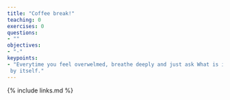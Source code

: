 ```yaml
---
title: "Coffee break!"
teaching: 0
exercises: 0
questions:
- ""
objectives:
- "-"
keypoints:
- "Everytime you feel overwelmed, breathe deeply and just ask What is important right now?, don't think about the answer, it will come
 by itself."
---
```




{% include links.md %}
